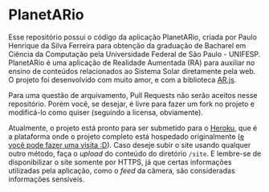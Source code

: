 # PlanetARio

Esse repositório possui o código da aplicação PlanetARio, criada por Paulo Henrique da Silva Ferreira para obtenção da graduação de Bacharel em Ciência da Computação pela Universidade Federal de São Paulo - UNIFESP. PlanetARio é uma aplicação de Realidade Aumentada (RA) para auxiliar no ensino de conteúdos relacionados ao Sistema Solar diretamente pela web. O projeto foi desenvolvido com muito amor, e com a biblioteca [AR.js](https://github.com/jeromeetienne/AR.js).

Para uma questão de arquivamento, Pull Requests não serão aceitos nesse repositório. Porém você, se desejar, é livre para fazer um fork no projeto e modificá-lo como quiser (seguindo a licensa, obviamente).

Atualmente, o projeto está pronto para ser submetido para o [Heroku](https://www.heroku.com/), que é a plataforma onde o projeto completo está hospedado originalmente ([e você pode fazer uma visita :D](https://planetar-io.herokuapp.com)). Caso deseje subir o site usando qualquer outro método, faça o *upload* do conteúdo do diretório `/site`. E lembre-se de disponibilizar o site somente por HTTPS, já que certas informações utilizadas pela aplicação, como o *feed* da câmera, são consideradas informações sensíveis.
